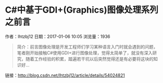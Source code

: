 # C#中基于GDI+(Graphics)图像处理系列之前言
作者：lhtzbj12
日期：2017-01-06 10:05
浏览量：1936
> 简介：前言图像处理是开发工程师们学习某种语言入门时就会遇到的问题，笔者刚开始接触C#使用GDI+进行图像处理，觉得太简单了，就没有深入研究，随着工作经验的积累，踏遍若干坑以后突然觉得还是有必要将这块的知识好...

 链接：http://blog.csdn.net/lhtzbj12/article/details/54024821
